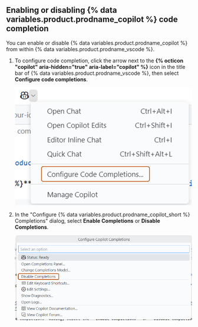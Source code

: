 ## Enabling or disabling {% data variables.product.prodname_copilot %} code completion

You can enable or disable {% data variables.product.prodname_copilot %} from within {% data variables.product.prodname_vscode %}.

1. To configure code completion, click the arrow next to the **{% octicon "copilot" aria-hidden="true" aria-label="copilot" %}** icon in the title bar of {% data variables.product.prodname_vscode %}, then select **Configure code completions**.

    ![Screenshot of the option in the {% data variables.product.prodname_copilot %} dropdown. Configure code completions is highlighted in orange.](/assets/images/help/copilot/configure-code-completions-option-vscode.png)

1. In the "Configure {% data variables.product.prodname_copilot_short %} Completions" dialog, select **Enable Completions** or **Disable Completions**.

    ![Screenshot of the "Configure {% data variables.product.prodname_copilot_short %} Completions" dialog. Enable Completions and Disable Completions options are highlighted in orange.](/assets/images/help/copilot/disable-completions-dialog.png)

